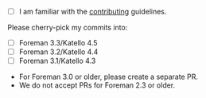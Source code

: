 
* [ ] I am familiar with the [contributing](https://github.com/theforeman/foreman-documentation/blob/master/CONTRIBUTING.md) guidelines.

Please cherry-pick my commits into:

* [ ] Foreman 3.3/Katello 4.5
* [ ] Foreman 3.2/Katello 4.4
* [ ] Foreman 3.1/Katello 4.3
* For Foreman 3.0 or older, please create a separate PR.
* We do not accept PRs for Foreman 2.3 or older.
